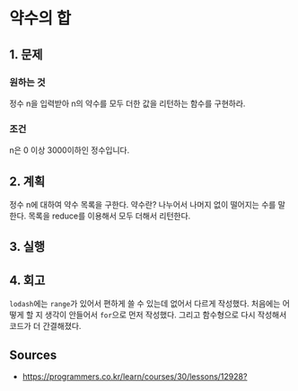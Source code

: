 # 약수의 합

## 1. 문제

### 원하는 것

정수 n을 입력받아 n의 약수를 모두 더한 값을 리턴하는 함수를 구현하라.

### 조건

n은 0 이상 3000이하인 정수입니다.

## 2. 계획

정수 n에 대하여 약수 목록을 구한다.
  약수란? 나누어서 나머지 없이 떨어지는 수를 말한다.
목록을 reduce를 이용해서 모두 더해서 리턴한다.

## 3. 실행

## 4. 회고

`lodash`에는 `range`가 있어서 편하게 쓸 수 있는데 없어서 다르게 작성했다. 처음에는 어떻게 할 지 생각이 안들어서 `for`으로 먼저 작성했다. 그리고 함수형으로 다시 작성해서 코드가 더 간결해졌다.

## Sources

* <https://programmers.co.kr/learn/courses/30/lessons/12928?>